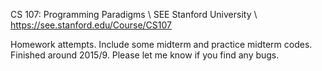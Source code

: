 CS 107: Programming Paradigms \ SEE Stanford University \ https://see.stanford.edu/Course/CS107

Homework attempts. Include some midterm and practice midterm codes. Finished around 2015/9. Please let me know if you find any bugs.
